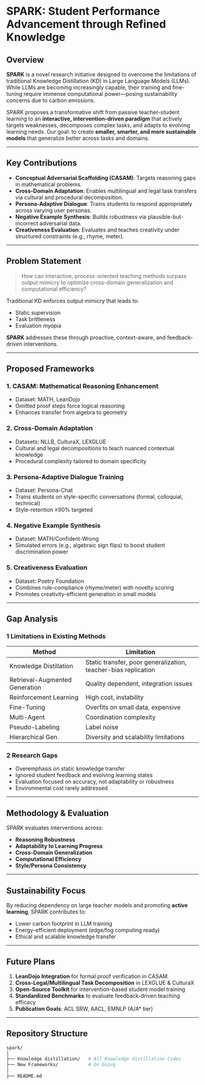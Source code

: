 # SPARK: Student Performance Advancement through Refined Knowledge

## Overview

**SPARK** is a novel research initiative designed to overcome the limitations of traditional Knowledge Distillation (KD) in Large Language Models (LLMs). While LLMs are becoming increasingly capable, their training and fine-tuning require immense computational power—posing sustainability concerns due to carbon emissions.

SPARK proposes a transformative shift from passive teacher-student learning to an **interactive, intervention-driven paradigm** that actively targets weaknesses, decomposes complex tasks, and adapts to evolving learning needs. Our goal: to create **smaller, smarter, and more sustainable models** that generalize better across tasks and domains.

---

##  Key Contributions

-  **Conceptual Adversarial Scaffolding (CASAM)**: Targets reasoning gaps in mathematical problems.
-  **Cross-Domain Adaptation**: Enables multilingual and legal task transfers via cultural and procedural decomposition.
-  **Persona-Adaptive Dialogue**: Trains students to respond appropriately across varying user personas.
-  **Negative Example Synthesis**: Builds robustness via plausible-but-incorrect adversarial data.
-  **Creativeness Evaluation**: Evaluates and teaches creativity under structured constraints (e.g., rhyme, meter).

---

## Problem Statement

> How can interactive, process-oriented teaching methods surpass output mimicry to optimize cross-domain generalization and computational efficiency?

Traditional KD enforces output mimicry that leads to:
- Static supervision
- Task brittleness
- Evaluation myopia

**SPARK** addresses these through proactive, context-aware, and feedback-driven interventions.

---

## Proposed Frameworks

### 1. **CASAM: Mathematical Reasoning Enhancement**
- Dataset: MATH, LeanDojo
- Omitted proof steps force logical reasoning
- Enhances transfer from algebra to geometry

### 2. **Cross-Domain Adaptation**
- Datasets: NLLB, CulturaX, LEXGLUE
- Cultural and legal decompositions to teach nuanced contextual knowledge
- Procedural complexity tailored to domain specificity

### 3. **Persona-Adaptive Dialogue Training**
- Dataset: Persona-Chat
- Trains students on style-specific conversations (formal, colloquial, technical)
- Style-retention ≥90% targeted

### 4. **Negative Example Synthesis**
- Dataset: MATH/Confident-Wrong
- Simulated errors (e.g., algebraic sign flips) to boost student discrimination power

### 5. **Creativeness Evaluation**
- Dataset: Poetry Foundation
- Combines rule-compliance (rhyme/meter) with novelty scoring
- Promotes creativity-efficient generation in small models

---

## Gap Analysis

### 1 Limitations in Existing Methods

| Method | Limitation |
|--------|-----------|
| Knowledge Distillation | Static transfer, poor generalization, teacher-bias replication |
| Retrieval-Augmented Generation | Quality dependent, integration issues |
| Reinforcement Learning | High cost, instability |
| Fine-Tuning | Overfits on small data, expensive |
| Multi-Agent | Coordination complexity |
| Pseudo-Labeling | Label noise |
| Hierarchical Gen. | Diversity and scalability limitations |

### 2 Research Gaps

- Overemphasis on static knowledge transfer
- Ignored student feedback and evolving learning states
- Evaluation focused on accuracy, not adaptability or robustness
- Environmental cost rarely addressed

---

## Methodology & Evaluation

SPARK evaluates interventions across:

-  **Reasoning Robustness**
-  **Adaptability to Learning Progress**
-  **Cross-Domain Generalization**
-  **Computational Efficiency**
-  **Style/Persona Consistency**

---

## Sustainability Focus

By reducing dependency on large teacher models and promoting **active learning**, SPARK contributes to:

- Lower carbon footprint in LLM training
- Energy-efficient deployment (edge/fog computing ready)
- Ethical and scalable knowledge transfer

---

## Future Plans

1. **LeanDojo Integration** for formal proof verification in CASAM  
2. **Cross-Legal/Multilingual Task Decomposition** in LEXGLUE & CulturaX  
3. **Open-Source Toolkit** for intervention-based student model training  
4. **Standardized Benchmarks** to evaluate feedback-driven teaching efficacy  
5. **Publication Goals**: ACL SRW, AACL, EMNLP (A/A* tier)

---

## Repository Structure

```bash
spark/
│
├── Knowledge distillation/   # All Knowledge distillation Codes
├── New Frameworks/           # On Going
│
├── README.md

